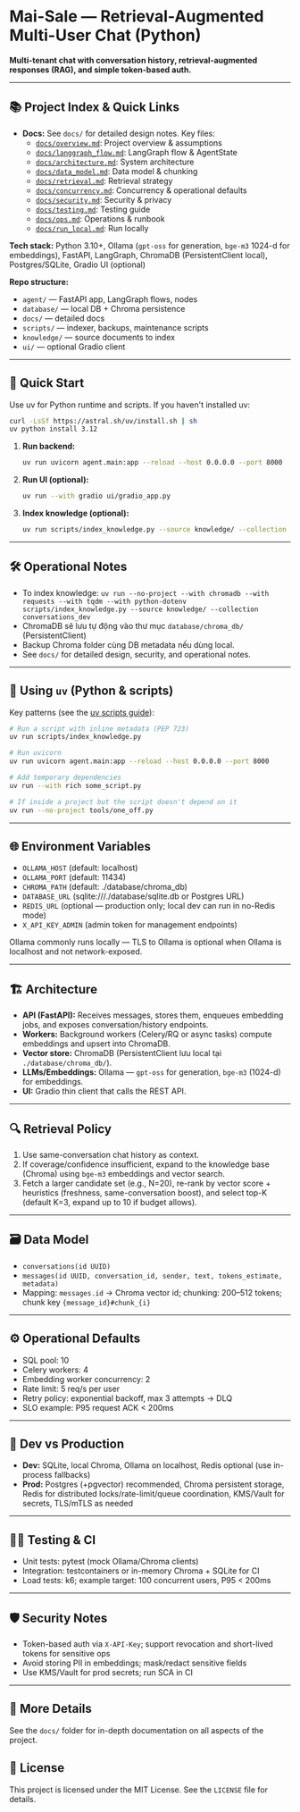 
# Mai-Sale — Retrieval-Augmented Multi-User Chat (Python)

**Multi-tenant chat with conversation history, retrieval-augmented responses (RAG), and simple token-based auth.**

---

## 📚 Project Index & Quick Links

- **Docs:** See `docs/` for detailed design notes. Key files:
  - [`docs/overview.md`](docs/overview.md): Project overview & assumptions
  - [`docs/langgraph_flow.md`](docs/langgraph_flow.md): LangGraph flow & AgentState
  - [`docs/architecture.md`](docs/architecture.md): System architecture
  - [`docs/data_model.md`](docs/data_model.md): Data model & chunking
  - [`docs/retrieval.md`](docs/retrieval.md): Retrieval strategy
  - [`docs/concurrency.md`](docs/concurrency.md): Concurrency & operational defaults
  - [`docs/security.md`](docs/security.md): Security & privacy
  - [`docs/testing.md`](docs/testing.md): Testing guide
  - [`docs/ops.md`](docs/ops.md): Operations & runbook
  - [`docs/run_local.md`](docs/run_local.md): Run locally

**Tech stack:** Python 3.10+, Ollama (`gpt-oss` for generation, `bge-m3` 1024-d for embeddings), FastAPI, LangGraph, ChromaDB (PersistentClient local), Postgres/SQLite, Gradio UI (optional)

**Repo structure:**
- `agent/` — FastAPI app, LangGraph flows, nodes
- `database/` — local DB + Chroma persistence
- `docs/` — detailed docs
- `scripts/` — indexer, backups, maintenance scripts
- `knowledge/` — source documents to index
- `ui/` — optional Gradio client

---

## 🚀 Quick Start

Use uv for Python runtime and scripts. If you haven't installed uv:

```bash
curl -LsSf https://astral.sh/uv/install.sh | sh
uv python install 3.12
```

1. **Run backend:**
	```bash
	uv run uvicorn agent.main:app --reload --host 0.0.0.0 --port 8000
	```
2. **Run UI (optional):**
	```bash
	uv run --with gradio ui/gradio_app.py
	```
3. **Index knowledge (optional):**
	```bash
	uv run scripts/index_knowledge.py --source knowledge/ --collection conversations_dev
	```

---

## 🛠️ Operational Notes

- To index knowledge: `uv run --no-project --with chromadb --with requests --with tqdm --with python-dotenv scripts/index_knowledge.py --source knowledge/ --collection conversations_dev`
- ChromaDB sẽ lưu tự động vào thư mục `database/chroma_db/` (PersistentClient)
- Backup Chroma folder cùng DB metadata nếu dùng local.
- See `docs/` for detailed design, security, and operational notes.

---

## 🐍 Using `uv` (Python & scripts)

Key patterns (see the [uv scripts guide](https://docs.astral.sh/uv/guides/scripts/)):

```bash
# Run a script with inline metadata (PEP 723)
uv run scripts/index_knowledge.py

# Run uvicorn
uv run uvicorn agent.main:app --reload --host 0.0.0.0 --port 8000

# Add temporary dependencies
uv run --with rich some_script.py

# If inside a project but the script doesn't depend on it
uv run --no-project tools/one_off.py
```

---

## 🌐 Environment Variables

- `OLLAMA_HOST` (default: localhost)
- `OLLAMA_PORT` (default: 11434)
- `CHROMA_PATH` (default: ./database/chroma_db)
- `DATABASE_URL` (sqlite:///./database/sqlite.db or Postgres URL)
- `REDIS_URL` (optional — production only; local dev can run in no-Redis mode)
- `X_API_KEY_ADMIN` (admin token for management endpoints)

Ollama commonly runs locally — TLS to Ollama is optional when Ollama is localhost and not network-exposed.

---

## 🏗️ Architecture

- **API (FastAPI):** Receives messages, stores them, enqueues embedding jobs, and exposes conversation/history endpoints.
- **Workers:** Background workers (Celery/RQ or async tasks) compute embeddings and upsert into ChromaDB.
- **Vector store:** ChromaDB (PersistentClient lưu local tại `./database/chroma_db/`).
- **LLMs/Embeddings:** Ollama — `gpt-oss` for generation, `bge-m3` (1024-d) for embeddings.
- **UI:** Gradio thin client that calls the REST API.

---

## 🔍 Retrieval Policy
1. Use same-conversation chat history as context.
2. If coverage/confidence insufficient, expand to the knowledge base (Chroma) using `bge-m3` embeddings and vector search.
3. Fetch a larger candidate set (e.g., N=20), re-rank by vector score + heuristics (freshness, same-conversation boost), and select top-K (default K=3, expand up to 10 if budget allows).

---

## 🗃️ Data Model
- `conversations(id UUID)`
- `messages(id UUID, conversation_id, sender, text, tokens_estimate, metadata)`
- Mapping: `messages.id` → Chroma vector id; chunking: 200–512 tokens; chunk key `{message_id}#chunk_{i}`

---

## ⚙️ Operational Defaults
- SQL pool: 10
- Celery workers: 4
- Embedding worker concurrency: 2
- Rate limit: 5 req/s per user
- Retry policy: exponential backoff, max 3 attempts → DLQ
- SLO example: P95 request ACK < 200ms

---

## 🧪 Dev vs Production
- **Dev:** SQLite, local Chroma, Ollama on localhost, Redis optional (use in-process fallbacks)
- **Prod:** Postgres (+pgvector) recommended, Chroma persistent storage, Redis for distributed locks/rate-limit/queue coordination, KMS/Vault for secrets, TLS/mTLS as needed

---

## 🧑‍💻 Testing & CI
- Unit tests: pytest (mock Ollama/Chroma clients)
- Integration: testcontainers or in-memory Chroma + SQLite for CI
- Load tests: k6; example target: 100 concurrent users, P95 < 200ms

---

## 🛡️ Security Notes
- Token-based auth via `X-API-Key`; support revocation and short-lived tokens for sensitive ops
- Avoid storing PII in embeddings; mask/redact sensitive fields
- Use KMS/Vault for prod secrets; run SCA in CI

---

## 📖 More Details
See the `docs/` folder for in-depth documentation on all aspects of the project.

## 📄 License

This project is licensed under the MIT License. See the `LICENSE` file for details.
